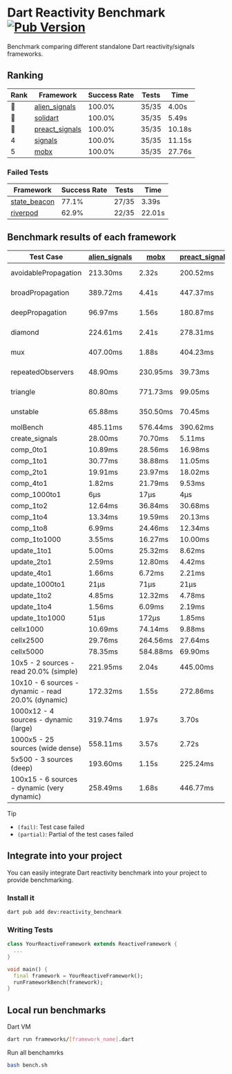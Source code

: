 # Dart Reactivity Benchmark [![Pub Version](https://img.shields.io/pub/v/reactivity_benchmark)](https://pub.dev/packages/reactivity_benchmark)

Benchmark comparing different standalone Dart reactivity/signals frameworks.

## Ranking

<!-- ranking start -->
| Rank | Framework | Success Rate | Tests | Time |
|------|-----------|--------------|-------|------|
| 🥇 | [alien_signals](https://github.com/medz/alien-signals-dart) | 100.0% | 35/35 | 4.00s |
| 🥈 | [solidart](https://github.com/nank1ro/solidart) | 100.0% | 35/35 | 5.49s |
| 🥉 | [preact_signals](https://pub.dev/packages/preact_signals) | 100.0% | 35/35 | 10.18s |
| 4 | [signals](https://github.com/rodydavis/signals.dart) | 100.0% | 35/35 | 11.15s |
| 5 | [mobx](https://github.com/mobxjs/mobx.dart) | 100.0% | 35/35 | 27.76s |

<!-- ranking end -->

### **Failed Tests**

<!-- fail start -->
| Framework | Success Rate | Tests | Time |
|-----------|--------------|-------|------|
| [state_beacon](https://github.com/jinyus/dart_beacon) | 77.1% | 27/35 | 3.39s |
| [riverpod](https://github.com/rrousselGit/riverpod) | 62.9% | 22/35 | 22.01s |

<!-- fail end -->

## Benchmark results of each framework

<!-- test-case start -->
| Test Case | [alien_signals](https://github.com/medz/alien-signals-dart) | [mobx](https://github.com/mobxjs/mobx.dart) | [preact_signals](https://pub.dev/packages/preact_signals) | [riverpod](https://github.com/rrousselGit/riverpod) | [signals](https://github.com/rodydavis/signals.dart) | [solidart](https://github.com/nank1ro/solidart) | [state_beacon](https://github.com/jinyus/dart_beacon) |
|---|---|---|---|---|---|---|---|
| avoidablePropagation | 213.30ms | 2.32s | 200.52ms | 1.38s | 211.00ms | 295.04ms | 158.46ms (fail) |
| broadPropagation | 389.72ms | 4.41s | 447.37ms | 80.89ms (fail) | 450.58ms | 523.49ms | 5.85ms (fail) |
| deepPropagation | 96.97ms | 1.56s | 180.87ms | 1.93s (fail) | 170.54ms | 173.36ms | 142.14ms (fail) |
| diamond | 224.61ms | 2.41s | 278.31ms | 2.53s (fail) | 279.40ms | 353.51ms | 189.59ms (fail) |
| mux | 407.00ms | 1.88s | 404.23ms | 568.24ms (fail) | 406.10ms | 441.93ms | 194.68ms (fail) |
| repeatedObservers | 48.90ms | 230.95ms | 39.73ms | 398.28ms (fail) | 45.09ms | 86.69ms | 52.67ms (fail) |
| triangle | 80.80ms | 771.73ms | 99.05ms | 881.24ms (fail) | 101.48ms | 116.12ms | 75.21ms (fail) |
| unstable | 65.88ms | 350.50ms | 70.45ms | 606.93ms (fail) | 79.68ms | 102.14ms | 339.47ms (fail) |
| molBench | 485.11ms | 576.44ms | 390.62ms | 10.90ms | 485.26ms | 500.79ms | 940μs |
| create_signals | 28.00ms | 70.70ms | 5.11ms | 24.20ms | 26.17ms | 48.41ms | 64.34ms |
| comp_0to1 | 10.89ms | 28.56ms | 16.98ms | 15.44ms | 11.16ms | 46.31ms | 53.93ms |
| comp_1to1 | 30.77ms | 38.88ms | 11.05ms | 30.91ms | 23.70ms | 38.23ms | 55.20ms |
| comp_2to1 | 19.91ms | 23.97ms | 18.02ms | 34.53ms | 8.15ms | 9.60ms | 37.21ms |
| comp_4to1 | 1.82ms | 21.79ms | 9.53ms | 9.57ms | 9.71ms | 12.48ms | 16.25ms |
| comp_1000to1 | 6μs | 17μs | 4μs | 9μs | 5μs | 19μs | 40μs |
| comp_1to2 | 12.64ms | 36.84ms | 30.68ms | 13.79ms | 14.65ms | 34.57ms | 44.84ms |
| comp_1to4 | 13.34ms | 19.59ms | 20.13ms | 23.83ms | 6.73ms | 25.49ms | 43.39ms |
| comp_1to8 | 6.99ms | 24.46ms | 12.34ms | 10.23ms | 6.20ms | 29.29ms | 42.28ms |
| comp_1to1000 | 3.55ms | 16.27ms | 10.00ms | 6.41ms | 4.20ms | 15.65ms | 38.56ms |
| update_1to1 | 5.00ms | 25.32ms | 8.62ms | 87.79ms | 8.99ms | 15.54ms | 5.75ms |
| update_2to1 | 2.59ms | 12.80ms | 4.42ms | 42.74ms | 4.51ms | 7.75ms | 2.89ms |
| update_4to1 | 1.66ms | 6.72ms | 2.21ms | 19.97ms | 2.27ms | 3.83ms | 1.49ms |
| update_1000to1 | 21μs | 71μs | 21μs | 216μs | 22μs | 38μs | 15μs |
| update_1to2 | 4.85ms | 12.32ms | 4.78ms | 42.88ms | 4.49ms | 7.70ms | 2.88ms |
| update_1to4 | 1.56ms | 6.09ms | 2.19ms | 20.69ms | 2.28ms | 3.83ms | 1.51ms |
| update_1to1000 | 51μs | 172μs | 1.85ms | 142μs | 43μs | 167μs | 377μs |
| cellx1000 | 10.69ms | 74.14ms | 9.88ms | N/A | 9.69ms | 12.22ms | 5.34ms |
| cellx2500 | 29.76ms | 264.56ms | 27.64ms | N/A | 32.50ms | 35.10ms | 24.70ms |
| cellx5000 | 78.35ms | 584.88ms | 69.90ms | N/A | 67.93ms | 89.09ms | 55.13ms |
| 10x5 - 2 sources - read 20.0% (simple) | 221.95ms | 2.04s | 445.00ms | 2.22s | 517.81ms | 363.20ms | 235.72ms |
| 10x10 - 6 sources - dynamic - read 20.0% (dynamic) | 172.32ms | 1.55s | 272.86ms | 1.41s (partial) | 286.16ms | 244.30ms | 197.65ms |
| 1000x12 - 4 sources - dynamic (large) | 319.74ms | 1.97s | 3.70s | 2.50s (partial) | 3.74s | 473.82ms | 341.95ms |
| 1000x5 - 25 sources (wide dense) | 558.11ms | 3.57s | 2.72s | 4.01s | 3.44s | 728.01ms | 500.18ms |
| 5x500 - 3 sources (deep) | 193.60ms | 1.15s | 225.24ms | 1.36s | 224.00ms | 268.55ms | 204.52ms |
| 100x15 - 6 sources - dynamic (very dynamic) | 258.49ms | 1.68s | 446.77ms | 1.73s (partial) | 475.64ms | 386.14ms | 253.19ms |

<!-- test-case end -->

> [!TIP]
> - `(fail)`: Test case failed
> - `(partial)`: Partial of the test cases failed

## Integrate into your project

You can easily integrate Dart reactivity benchmark into your project to provide benchmarking.

### Install it

```bash
dart pub add dev:reactivity_benchmark
```

### Writing Tests

```dart
class YourReactiveFramework extends ReactiveFramework {
  ...
}

void main() {
  final framework = YourReactiveFramework();
  runFrameworkBench(framework);
}
```

## Local run benchmarks

Dart VM
```bash
dart run frameworks/[framework_name].dart
```

Run all benchamrks
```bash
bash bench.sh
```
